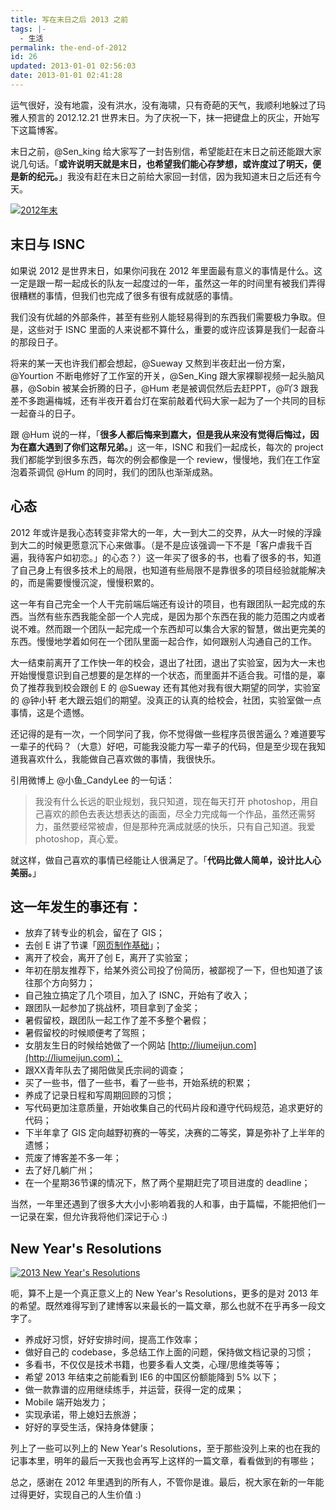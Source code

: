 ```yaml
---
title: 写在末日之后 2013 之前
tags: |-
  - 生活
permalink: the-end-of-2012
id: 26
updated: 2013-01-01 02:56:03
date: 2013-01-01 02:41:28
---
```


运气很好，没有地震，没有洪水，没有海啸，只有奇葩的天气，我顺利地躲过了玛雅人预言的 2012.12.21 世界末日。为了庆祝一下，抹一把键盘上的灰尘，开始写下这篇博客。

<!--more-->

末日之前，@Sen_king 给大家写了一封告别信，希望能赶在末日之前还能跟大家说几句话。「**或许说明天就是末日，也希望我们能心存梦想，或许度过了明天，便是新的纪元。**」我没有赶在末日之前给大家回一封信，因为我知道末日之后还有今天。

[![2012年末](/images/2012/12/2012-12-31_155027.jpg)](/images/2012/12/2012-12-31_155027.jpg)

## 末日与 ISNC

如果说 2012 是世界末日，如果你问我在 2012 年里面最有意义的事情是什么。这一定是跟一帮一起成长的队友一起度过的一年，虽然这一年的时间里有被我们弄得很糟糕的事情，但我们也完成了很多有很有成就感的事情。

我们没有优越的外部条件，甚至有些别人能轻易得到的东西我们需要极力争取。但是，这些对于 ISNC 里面的人来说都不算什么，重要的或许应该算是我们一起奋斗的那段日子。

将来的某一天也许我们都会想起，@Sueway 又熬到半夜赶出一份方案，@Yourtion 不断电修好了工作室的开关，@Sen\_King 跟大家裸聊视频一起头脑风暴，@Sobin 被某会折腾的日子，@Hum 老是被调侃然后去赶PPT，@吖3 跟我差不多跑遍梅城，还有半夜开着台灯在案前敲着代码大家一起为了一个共同的目标一起奋斗的日子。

跟 @Hum 说的一样，「**很多人都后悔来到嘉大，但是我从来没有觉得后悔过，因为在嘉大遇到了你们这帮兄弟。**」这一年，ISNC 和我们一起成长，每次的 project 我们都能学到很多东西，每次的例会都像是一个 review，慢慢地，我们在工作室泡着茶调侃 @Hum 的同时，我们的团队也渐渐成熟。

## 心态

2012 年或许是我心态转变非常大的一年，大一到大二的交界，从大一时候的浮躁到大二的时候更愿意沉下心来做事。（是不是应该强调一下不是「客户虐我千百遍，我待客户如初恋。」的心态？）这一年买了很多的书，也看了很多的书，知道了自己身上有很多技术上的局限，也知道有些局限不是靠很多的项目经验就能解决的，而是需要慢慢沉淀，慢慢积累的。

这一年有自己完全一个人干完前端后端还有设计的项目，也有跟团队一起完成的东西。当然有些东西我能全部一个人完成，是因为那个东西在我的能力范围之内或者说不难。然而跟一个团队一起完成一个东西却可以集合大家的智慧，做出更完美的东西。慢慢地学着如何在一个团队里面一起合作，如何跟别人沟通自己的工作。

大一结束前离开了工作快一年的校会，退出了社团，退出了实验室，因为大一末也开始慢慢意识到自己想要的是怎样的一个状态，而里面并不适合我。可惜的是，辜负了推荐我到校会跟创 E 的 @Sueway 还有其他对我有很大期望的同学，实验室的 @钟小轩 老大跟云姐们的期望。没真正的认真的给校会，社团，实验室做一点事情，这是个遗憾。

还记得的是有一次，一个同学问了我，你不觉得做一些程序员很苦逼么？难道要写一辈子的代码？（大意）好吧，可能我没能力写一辈子的代码，但是至少现在我知道我喜欢什么，我能做自己喜欢做的事情，我很快乐。

引用微博上 @小鱼_CandyLee 的一句话：

> 我没有什么长远的职业规划，我只知道，现在每天打开 photoshop，用自己喜欢的颜色去表达想表达的画面，尽全力完成每一个作品，虽然还需努力，虽然要经常被虐，但是那种充满成就感的快乐，只有自己知道。我爱 photoshop，真心爱。

就这样，做自己喜欢的事情已经能让人很满足了。「**代码比做人简单，设计比人心美丽。**」

## 这一年发生的事还有：

* 放弃了转专业的机会，留在了 GIS；
* 去创 E 讲了节课「[网页制作基础](https://lukesign.com/basic-frontend-class/)」；
* 离开了校会，离开了创 E，离开了实验室；
* 年初在朋友推荐下，给某外资公司投了份简历，被鄙视了一下，但也知道了该往那个方向努力；
* 自己独立搞定了几个项目，加入了 ISNC，开始有了收入；
* 跟团队一起参加了挑战杯，项目拿到了金奖；
* 暑假留校，跟团队一起工作了差不多整个暑假；
* 暑假留校的时候顺便考了驾照；
* 女朋友生日的时候给她做了一个网站 [http://liumeijun.com](http://liumeijun.com)；
* 跟XX青年队去了揭阳做吴氏宗祠的调查；
* 买了一些书，借了一些书，看了一些书，开始系统的积累；
* 养成了记录日程和写周期回顾的习惯；
* 写代码更加注意质量，开始收集自己的代码片段和遵守代码规范，追求更好的代码；
* 下半年拿了 GIS 定向越野初赛的一等奖，决赛的二等奖，算是弥补了上半年的遗憾；
* 荒废了博客差不多一年；
* 去了好几躺广州；
* 在一个星期36节课的情况下，熬了两个星期赶完了项目进度的 deadline；

当然，一年里还遇到了很多大大小小影响着我的人和事，由于篇幅，不能把他们一一记录在案，但允许我将他们深记于心 :)

## New Year's Resolutions

[![2013 New Year's Resolutions](/images/2012/12/calendario-2013.jpg)](/images/2012/12/calendario-2013.jpg)

呃，算不上是一个真正意义上的 New Year's Resolutions，更多的是对 2013 年的希望。既然难得写到了建博客以来最长的一篇文章，那么也就不在乎再多一段文字了。

* 养成好习惯，好好安排时间，提高工作效率；
* 做好自己的 codebase，多总结工作上面的问题，保持做文档记录的习惯；
* 多看书，不仅仅是技术书籍，也要多看人文类，心理/思维类等等；
* 希望 2013 年结束之前能看到 IE6 的中国区份额能降到 5% 以下；
* 做一款靠谱的应用继续练手，并运营，获得一定的成果；
* Mobile 端开始发力；
* 实现承诺，带上媳妇去旅游；
* 好好的享受生活，保持身体健康；

列上了一些可以列上的 New Year's Resolutions，至于那些没列上来的也在我的记事本里，明年的最后一天我也会再写上这样的一篇文章，看看做到的有哪些；

总之，感谢在 2012 年里遇到的所有人，不管你是谁。最后，祝大家在新的一年能过得更好，实现自己的人生价值 :)
